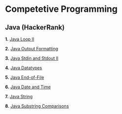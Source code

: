 # Competetive Programming
## Java (HackerRank)

**1.** [Java Loop II](https://www.hackerrank.com/challenges/java-loops/problem)

**2.** [Java Output Formatting](https://www.hackerrank.com/challenges/java-output-formatting/problem)

**3.** [Java Stdin and Stdout II](https://www.hackerrank.com/challenges/java-stdin-stdout/problem)

**4.** [Java Datatypes](https://www.hackerrank.com/challenges/java-datatypes/problem)

**5.** [Java End-of-File](https://www.hackerrank.com/challenges/java-end-of-file/problem)

**6.** [Java Date and Time](https://www.hackerrank.com/challenges/java-date-and-time/problem)

**7.** [Java String](https://www.hackerrank.com/challenges/java-strings-introduction/problem)

**8.** [Java Substring Comparisons](https://www.hackerrank.com/challenges/java-string-compare/problem)

